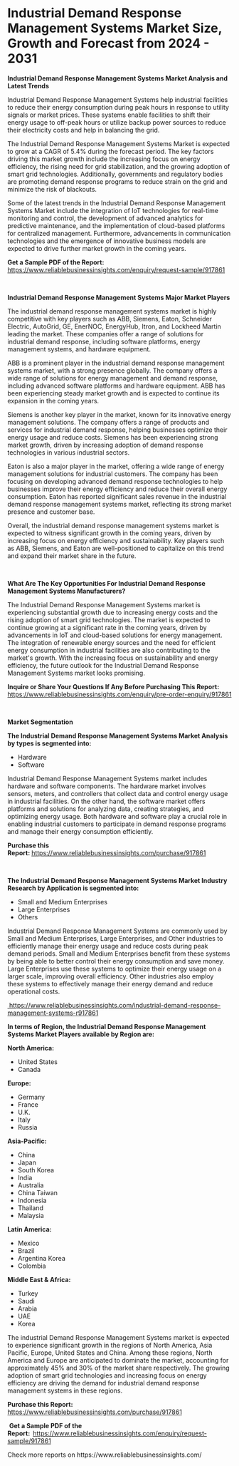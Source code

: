 <p><h1>Industrial Demand Response Management Systems Market Size, Growth and Forecast from 2024 - 2031</h1></p><p><strong>Industrial Demand Response Management Systems Market Analysis and Latest Trends</strong></p>
<p><p>Industrial Demand Response Management Systems help industrial facilities to reduce their energy consumption during peak hours in response to utility signals or market prices. These systems enable facilities to shift their energy usage to off-peak hours or utilize backup power sources to reduce their electricity costs and help in balancing the grid.</p><p>The Industrial Demand Response Management Systems Market is expected to grow at a CAGR of 5.4% during the forecast period. The key factors driving this market growth include the increasing focus on energy efficiency, the rising need for grid stabilization, and the growing adoption of smart grid technologies. Additionally, governments and regulatory bodies are promoting demand response programs to reduce strain on the grid and minimize the risk of blackouts.</p><p>Some of the latest trends in the Industrial Demand Response Management Systems Market include the integration of IoT technologies for real-time monitoring and control, the development of advanced analytics for predictive maintenance, and the implementation of cloud-based platforms for centralized management. Furthermore, advancements in communication technologies and the emergence of innovative business models are expected to drive further market growth in the coming years.</p></p>
<p><strong>Get a Sample PDF of the Report:&nbsp;</strong> <a href="https://www.reliablebusinessinsights.com/enquiry/request-sample/917861">https://www.reliablebusinessinsights.com/enquiry/request-sample/917861</a></p>
<p>&nbsp;</p>
<p><strong>Industrial Demand Response Management Systems Major Market Players</strong></p>
<p><p>The industrial demand response management systems market is highly competitive with key players such as ABB, Siemens, Eaton, Schneider Electric, AutoGrid, GE, EnerNOC, EnergyHub, Itron, and Lockheed Martin leading the market. These companies offer a range of solutions for industrial demand response, including software platforms, energy management systems, and hardware equipment.</p><p>ABB is a prominent player in the industrial demand response management systems market, with a strong presence globally. The company offers a wide range of solutions for energy management and demand response, including advanced software platforms and hardware equipment. ABB has been experiencing steady market growth and is expected to continue its expansion in the coming years.</p><p>Siemens is another key player in the market, known for its innovative energy management solutions. The company offers a range of products and services for industrial demand response, helping businesses optimize their energy usage and reduce costs. Siemens has been experiencing strong market growth, driven by increasing adoption of demand response technologies in various industrial sectors.</p><p>Eaton is also a major player in the market, offering a wide range of energy management solutions for industrial customers. The company has been focusing on developing advanced demand response technologies to help businesses improve their energy efficiency and reduce their overall energy consumption. Eaton has reported significant sales revenue in the industrial demand response management systems market, reflecting its strong market presence and customer base.</p><p>Overall, the industrial demand response management systems market is expected to witness significant growth in the coming years, driven by increasing focus on energy efficiency and sustainability. Key players such as ABB, Siemens, and Eaton are well-positioned to capitalize on this trend and expand their market share in the future.</p></p>
<p>&nbsp;</p>
<p><strong>What Are The Key Opportunities For Industrial Demand Response Management Systems Manufacturers?</strong></p>
<p><p>The Industrial Demand Response Management Systems market is experiencing substantial growth due to increasing energy costs and the rising adoption of smart grid technologies. The market is expected to continue growing at a significant rate in the coming years, driven by advancements in IoT and cloud-based solutions for energy management. The integration of renewable energy sources and the need for efficient energy consumption in industrial facilities are also contributing to the market's growth. With the increasing focus on sustainability and energy efficiency, the future outlook for the Industrial Demand Response Management Systems market looks promising.</p></p>
<p><strong>Inquire or Share Your Questions If Any Before Purchasing This Report:</strong> <a href="https://www.reliablebusinessinsights.com/enquiry/pre-order-enquiry/917861">https://www.reliablebusinessinsights.com/enquiry/pre-order-enquiry/917861</a></p>
<p>&nbsp;</p>
<p><strong>Market Segmentation</strong></p>
<p><strong>The Industrial Demand Response Management Systems Market Analysis by types is segmented into:</strong></p>
<p><ul><li>Hardware</li><li>Software</li></ul></p>
<p><p>Industrial Demand Response Management Systems market includes hardware and software components. The hardware market involves sensors, meters, and controllers that collect data and control energy usage in industrial facilities. On the other hand, the software market offers platforms and solutions for analyzing data, creating strategies, and optimizing energy usage. Both hardware and software play a crucial role in enabling industrial customers to participate in demand response programs and manage their energy consumption efficiently.</p></p>
<p><strong>Purchase this Report:&nbsp;</strong><a href="https://www.reliablebusinessinsights.com/purchase/917861">https://www.reliablebusinessinsights.com/purchase/917861</a></p>
<p>&nbsp;</p>
<p><strong>The Industrial Demand Response Management Systems Market Industry Research by Application is segmented into:</strong></p>
<p><ul><li>Small and Medium Enterprises</li><li>Large Enterprises</li><li>Others</li></ul></p>
<p><p>Industrial Demand Response Management Systems are commonly used by Small and Medium Enterprises, Large Enterprises, and Other industries to efficiently manage their energy usage and reduce costs during peak demand periods. Small and Medium Enterprises benefit from these systems by being able to better control their energy consumption and save money. Large Enterprises use these systems to optimize their energy usage on a larger scale, improving overall efficiency. Other industries also employ these systems to effectively manage their energy demand and reduce operational costs.</p></p>
<p><a href="https://www.reliablebusinessinsights.com/industrial-demand-response-management-systems-r917861">&nbsp;https://www.reliablebusinessinsights.com/industrial-demand-response-management-systems-r917861</a></p>
<p><strong>In terms of Region, the Industrial Demand Response Management Systems Market Players available by Region are:</strong></p>
<p>
    <p> <strong> North America: </strong>
        <ul>
            <li>United States</li>
            <li>Canada</li>
        </ul>
        </p> 
    <p> <strong> Europe: </strong>
        <ul>
            <li>Germany</li>
            <li>France</li>
            <li>U.K.</li>
            <li>Italy</li>
            <li>Russia</li>
        </ul>
        </p> 
    <p> <strong> Asia-Pacific: </strong>
        <ul>
            <li>China</li>
            <li>Japan</li>
            <li>South Korea</li>
            <li>India</li>
            <li>Australia</li>
            <li>China Taiwan</li>
            <li>Indonesia</li>
            <li>Thailand</li>
            <li>Malaysia</li>
        </ul>
        </p> 
    <p> <strong> Latin America: </strong>
        <ul>
            <li>Mexico</li>
            <li>Brazil</li>
            <li>Argentina Korea</li>
            <li>Colombia</li>
        </ul>
        </p> 
    <p> <strong> Middle East & Africa: </strong>
        <ul>
            <li>Turkey</li>
            <li>Saudi</li>
            <li>Arabia</li>
            <li>UAE</li>
            <li>Korea</li>
        </ul>
    </p>
    </p>
<p><p>The industrial Demand Response Management Systems market is expected to experience significant growth in the regions of North America, Asia Pacific, Europe, United States and China. Among these regions, North America and Europe are anticipated to dominate the market, accounting for approximately 45% and 30% of the market share respectively. The growing adoption of smart grid technologies and increasing focus on energy efficiency are driving the demand for industrial demand response management systems in these regions.</p></p>
<p><strong>Purchase this Report: </strong><a href="https://www.reliablebusinessinsights.com/purchase/917861">https://www.reliablebusinessinsights.com/purchase/917861</a></p>
<p>&nbsp;<strong>Get a Sample PDF of the Report:&nbsp;&nbsp;</strong><a href="https://www.reliablebusinessinsights.com/enquiry/request-sample/917861">https://www.reliablebusinessinsights.com/enquiry/request-sample/917861</a></p>
<p><strong></strong></p>
<p>Check more reports on https://www.reliablebusinessinsights.com/</p>